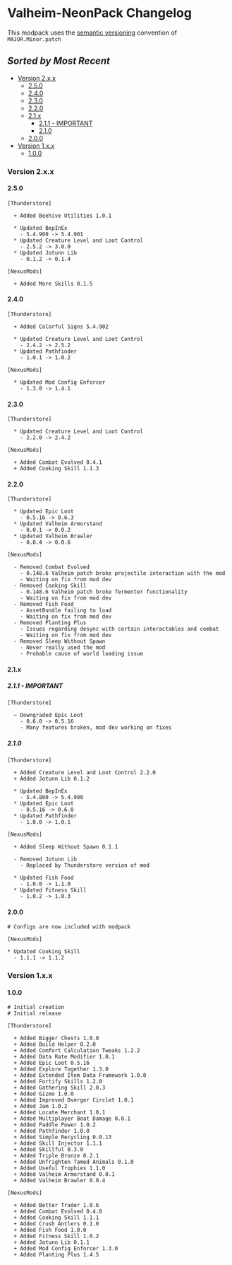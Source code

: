 # Valheim-NeonPack Changelog <!-- omit in toc -->

This modpack uses the [semantic versioning](https://semver.org) convention of `MAJOR.Minor.patch`

## _Sorted by Most Recent_ <!-- omit in toc -->

- [Version 2.x.x](#version-2xx)
  - [2.5.0](#250)
  - [2.4.0](#240)
  - [2.3.0](#230)
  - [2.2.0](#220)
  - [2.1.x](#21x)
    - [2.1.1 - IMPORTANT](#211---important)
    - [2.1.0](#210)
  - [2.0.0](#200)
- [Version 1.x.x](#version-1xx)
  - [1.0.0](#100)

### Version 2.x.x

#### 2.5.0

```text
[Thunderstore]

  + Added Beehive Utilities 1.0.1

  * Updated BepInEx
    - 5.4.900 -> 5.4.901
  * Updated Creature Level and Loot Control
    - 2.5.2 -> 3.0.0
  * Updated Jotunn Lib
    - 0.1.2 -> 0.1.4

[NexusMods]

  + Added More Skills 0.1.5
```

#### 2.4.0

```text
[Thunderstore]

  + Added Colorful Signs 5.4.902

  * Updated Creature Level and Loot Control
    - 2.4.2 -> 2.5.2
  * Updated Pathfinder
    - 1.0.1 -> 1.0.2

[NexusMods]

  * Updated Mod Config Enforcer
    - 1.3.0 -> 1.4.1
```

#### 2.3.0

```text
[Thunderstore]

  * Updated Creature Level and Loot Control
    - 2.2.0 -> 2.4.2

[NexusMods]

  + Added Combat Evolved 0.4.1
  + Added Cooking Skill 1.1.3
```

#### 2.2.0

```text
[Thunderstore]

  * Updated Epic Loot
    - 0.5.16 -> 0.6.3
  * Updated Valheim Armorstand
    - 0.0.1 -> 0.0.2
  * Updated Valheim Brawler
    - 0.0.4 -> 0.0.6

[NexusMods]

  - Removed Combat Evolved
    - 0.148.6 Valheim patch broke projectile interaction with the mod
    - Waiting on fix from mod dev
  - Removed Cooking Skill
    - 0.148.6 Valheim patch broke fermenter functionality
    - Waiting on fix from mod dev
  - Removed Fish Food
    - AssetBundle failing to load
    - Waiting on fix from mod dev
  - Removed Planting Plus
    - Issues regarding desync with certain interactables and combat
    - Waiting on fix from mod dev
  - Removed Sleep Without Spawn
    - Never really used the mod
    - Probable cause of world loading issue
```

#### 2.1.x

##### 2.1.1 - IMPORTANT

```text
[Thunderstore]

  ~ Downgraded Epic Loot
    - 0.6.0 -> 0.5.16
    - Many features broken, mod dev working on fixes
```

##### 2.1.0

```text
[Thunderstore]

  + Added Creature Level and Loot Control 2.2.0
  + Added Jotunn Lib 0.1.2

  * Updated BepInEx
    - 5.4.800 -> 5.4.900
  * Updated Epic Loot
    - 0.5.16 -> 0.6.0
  * Updated Pathfinder
    - 1.0.0 -> 1.0.1

[NexusMods]

  + Added Sleep Without Spawn 0.1.1

  - Removed Jotunn Lib
    - Replaced by Thunderstore version of mod

  * Updated Fish Food
    - 1.0.0 -> 1.1.0
  * Updated Fitness Skill
    - 1.0.2 -> 1.0.3
```

#### 2.0.0

```text
# Configs are now included with modpack

[NexusMods]

* Updated Cooking Skill
  - 1.1.1 -> 1.1.2
```

### Version 1.x.x

#### 1.0.0

```text
# Initial creation
# Initial release

[Thunderstore]

  + Added Bigger Chests 1.0.0
  + Added Build Helper 0.2.0
  + Added Comfort Calculation Tweaks 1.2.2
  + Added Data Rate Modifier 1.0.1
  + Added Epic Loot 0.5.16
  + Added Explore Together 1.3.0
  + Added Extended Item Data Framework 1.0.0
  + Added Fortify Skills 1.2.0
  + Added Gathering Skill 2.0.3
  + Added Gizmo 1.0.0
  + Added Improved Dverger Circlet 1.0.1
  + Added Jam 1.0.2
  + Added Locate Merchant 1.0.1
  + Added Multiplayer Boat Damage 0.0.1
  + Added Paddle Power 1.0.2
  + Added Pathfinder 1.0.0
  + Added Simple Recycling 0.0.13
  + Added Skill Injector 1.1.1
  + Added Skillful 0.3.0
  + Added Triple Bronze 0.2.1
  + Added Unfrighten Tamed Animals 0.1.0
  + Added Useful Trophies 1.1.0
  + Added Valheim Armorstand 0.0.1
  + Added Valheim Brawler 0.0.4

[NexusMods]

  + Added Better Trader 1.0.6
  + Added Combat Evolved 0.4.0
  + Added Cooking Skill 1.1.1
  + Added Crush Antlers 0.1.0
  + Added Fish Food 1.0.0
  + Added Fitness Skill 1.0.2
  + Added Jotunn Lib 0.1.1
  + Added Mod Config Enforcer 1.3.0
  + Added Planting Plus 1.4.5
```
